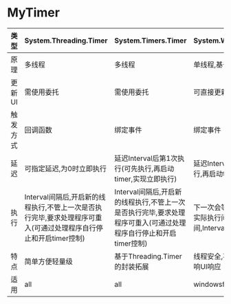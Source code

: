 # MyTimer

|类型|System.Threading.Timer|System.Timers.Timer|System.Windows.Forms.Timer|
|:----|:----|:----|:----|
|原理|多线程|多线程|单线程,基于消息循环机制|
|更新UI|需使用委托|需使用委托|可直接更新UI|
|触发方式|回调函数|绑定事件|绑定事件|
|延迟|可指定延迟,为0时立即执行|延迟Interval后第1次执行(可先执行,再启动timer,实现立即执行)|延迟Interval后第1次执行(可先执行,再启动timer,实现立即执行)|
|执行|Interval间隔后,开启新的线程执行,不管上一次是否执行完毕,要求处理程序可重入(可通过处理程序自行停止和开启timer控制)|Interval间隔后,开启新的线程执行,不管上一次是否执行完毕,要求处理程序可重入(可通过处理程序自行停止和开启timer控制)|下一次会等上一次执行完才开始,实际执行间隔为Max(当前执行时间,Interval)|
|特点|简单方便轻量级|基于Threading.Timer的封装拓展|线程安全,不能执行复杂处理,会影响UI响应|
|适用|all|all|windowsform|
